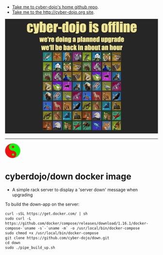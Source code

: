 
* [Take me to cyber-dojo's home github repo](https://github.com/cyber-dojo/cyber-dojo).
* [Take me to the http://cyber-dojo.org site](http://cyber-dojo.org).

![screen shot](screen_shot.png?raw=true "screen-shot")

- - - -


<img src="https://raw.githubusercontent.com/cyber-dojo/nginx/master/images/home_page_logo.png"
alt="cyber-dojo yin/yang logo" width="50px" height="50px"/>

# cyberdojo/down docker image

- A simple rack server to display a 'server down' message when upgrading

To build the down-app on the server:

```
curl -sSL https://get.docker.com/ | sh
sudo curl -L https://github.com/docker/compose/releases/download/1.16.1/docker-compose-`uname -s`-`uname -m` -o /usr/local/bin/docker-compose
sudo chmod +x /usr/local/bin/docker-compose
git clone https://github.com/cyber-dojo/down.git
cd down
sudo ./pipe_build_up.sh
```
